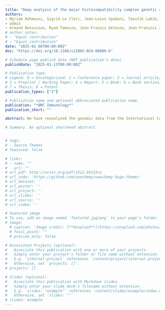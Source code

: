 ```yaml
---
title: "Deep analysis of the major histocompatibility complex genetic associations using covariate analysis and haploblocks unravels new mechanisms for the molecular etiology of Elite Control in AIDS"
authors:
- Myriam Rahmouni, Sigrid Le Clerc, Jean-Loius Spadoni, Taoufik Labib, Maxime Tison
- admin
- Armand Bensussan, Ryad Tamouza, Jean-Fraçois Deleuze, Jean-François Zagury
# author_notes:
# - "Equal contribution"
# - "Equal contribution"
date: "2025-01-06T00:00:00Z"
doi: "https://doi.org/10.1186/s12865-024-00680-6"

# Schedule page publish date (NOT publication's date).
publishDate: "2025-01-13T00:00:00Z"

# Publication type.
# Legend: 0 = Uncategorized; 1 = Conference paper; 2 = Journal article;
# 3 = Preprint / Working Paper; 4 = Report; 5 = Book; 6 = Book section;
# 7 = Thesis; 8 = Patent
publication_types: ["2"]

# Publication name and optional abbreviated publication name.
publication: "*BMC Immunology*"
publication_short: ""

abstract: We have reanalyzed the genomic data from the International Collaboration for the Genomics of HIV (ICGH), focusing on HIV-1 Elite Controllers (EC). A genome-wide association study (GWAS) was performed, comparing 543 HIV-1 EC individuals with 3,272 uninfected controls (CTR) of European ancestry. 8 million single nucleotide polymorphisms (SNPs) and HLA class I and class II gene alleles were imputed to compare EC and CTR. Two thousand six hundred twenty-six SNPs were associated with EC (p<5.10-8), all located within the Major Histocompatibility Complex (MHC) region. Stepwise regression analysis narrowed this list to 17 SNPs. In parallel, 22 HLA class I and II alleles were associated with EC. Through meticulous mapping of the LD between all identified signals and employing reciprocal covariate analyses, we delineated a final set of 6 independent SNPs and 3 HLA class I gene alleles that accounted for most of the associations observed with EC. Our study revealed the presence of cumulative haploblock effects (SNP rs9264942 contributing to the HLA-B57:01 effect) and that several HLA allele associations were in fact caused by SNPs in linkage disequilibrium (LD). Upon investigating SNPs in LD with the selected 6 SNPs and 3 HLA class I alleles for their impact on protein function (either damaging or differential expression), we identified several compelling mechanisms potentially explaining EC among which: a multi-action mechanism of HLA-B57:01 involving MICA mutations and MICB differential expression overcoming the HIV-1 blockade of NK cell response, and overexpression of ZBTB12 with a possible anti-HIV-1 effect through HERV-K interference; a deleterious mutation in PPP1R18 favoring viral budding associated with rs1233396.Our results show that MHC influence on EC likely extends beyond traditional HLA class I or class II allele associations, encompassing other MHC SNPs with various biological impacts. They point to the key role of NK cells in preventing HIV-1 infection. Our analysis shows that HLA-B57:01 is indeed associated with partially functional MICA/MICB proteins which could also explain this marker's involvement in other diseases such as psoriasis. More broadly, our findings suggest that within any HLA class I and II association in diseases, there may exist distinct causal SNPs within this crucial, gene-rich, and LD-rich MHC region.

# Summary. An optional shortened abstract.


# tags:
# - Source Themes
# featured: false

# links:
# - name: ""
#   url: ""
# url_pdf: http://arxiv.org/pdf/1512.04133v1
# url_code: 'https://github.com/wowchemy/wowchemy-hugo-themes'
# url_dataset: ''
# url_poster: ''
# url_project: ''
# url_slides: ''
# url_source: ''
# url_video: ''

# Featured image
# To use, add an image named `featured.jpg/png` to your page's folder. 
# image:
  # caption: 'Image credit: [**Unsplash**](https://unsplash.com/photos/jdD8gXaTZsc)'
  # focal_point: ""
  # preview_only: false

# Associated Projects (optional).
#   Associate this publication with one or more of your projects.
#   Simply enter your project's folder or file name without extension.
#   E.g. `internal-project` references `content/project/internal-project/index.md`.
#   Otherwise, set `projects: []`.
# projects: []

# Slides (optional).
#   Associate this publication with Markdown slides.
#   Simply enter your slide deck's filename without extension.
#   E.g. `slides: "example"` references `content/slides/example/index.md`.
#   Otherwise, set `slides: ""`.
# slides: example
---
```

